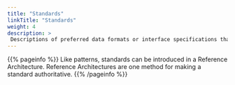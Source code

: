 ```yaml
---
title: "Standards"
linkTitle: "Standards"
weight: 4
description: >
 Descriptions of preferred data formats or interface specifications that support the Reference Architecture’s technical intent.
---
```


{{% pageinfo %}}
Like patterns, standards can be introduced in a Reference Architecture. Reference Architectures are one method for making a standard authoritative.
{{% /pageinfo %}}

